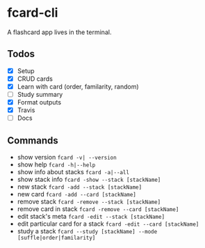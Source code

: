 # fcard-cli
A flashcard app lives in the terminal.

## Todos
- [x] Setup
- [x] CRUD cards
- [x] Learn with card (order, familarity, random)
- [ ] Study summary
- [x] Format outputs
- [x] Travis
- [ ] Docs

## Commands
- show version
  `fcard -v| --version`
- show help
  `fcard -h|--help`
- show info about stacks
  `fcard -a|--all`
- show stack info
  `fcard -show --stack [stackName]`
- new stack
  `fcard -add --stack [stackName]`
- new card
  `fcard -add --card [stackName]`
- remove stack
  `fcard -remove --stack [stackName]`
- remove card in stack
  `fcard -remove --card [stackName]`
- edit stack's meta
  `fcard -edit --stack [stackName]`
- edit particular card for a stack
  `fcard -edit --card [stackName]`
- study a stack
  `fcard --study [stackName] --mode [suffle|order|familarity]`

